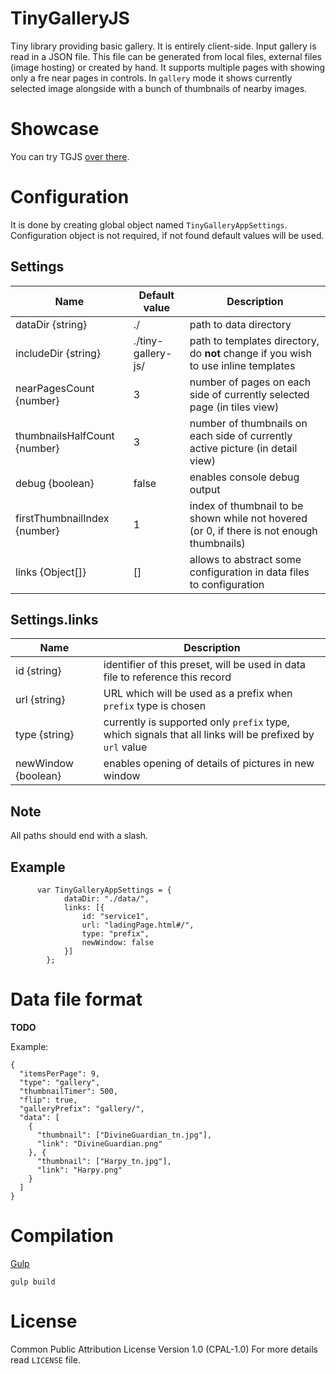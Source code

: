 TinyGalleryJS
=============
Tiny library providing basic gallery.
It is entirely client-side. Input gallery is read in a JSON file. This file can be generated from local files, external files (image hosting) or created by hand.
It supports multiple pages with showing only a fre near pages in controls.
In `gallery` mode it shows currently selected image alongside with a bunch of thumbnails of nearby images.


Showcase
========
You can try TGJS [over there](http://mnn.github.io/tgjs).


Configuration
=============
It is done by creating global object named `TinyGalleryAppSettings`.
Configuration object is not required, if not found default values will be used.

## Settings
| Name                           | Default value          | Description                                                                                |
| ------------------------------ | ---------------------- | ------------------------------------------------------------------------------------------ |
| dataDir {string}               | ./                     | path to data directory                                                                     |
| includeDir {string}            | ./tiny-gallery-js/     | path to templates directory, do **not** change if you wish to use inline templates         |
| nearPagesCount {number}        | 3                      | number of pages on each side of currently selected page (in tiles view)                    |
| thumbnailsHalfCount {number}   | 3                      | number of thumbnails on each side of currently active picture (in detail view)             |
| debug {boolean}                | false                  | enables console debug output                                                               |
| firstThumbnailIndex {number}   | 1                      | index of thumbnail to be shown while not hovered (or 0, if there is not enough thumbnails) |
| links {Object[]}               | []                     | allows to abstract some configuration in data files to configuration                       |

## Settings.links
| Name                           | Description                                                                                              |
| ------------------------------ | -------------------------------------------------------------------------------------------------------- |
| id {string}                    | identifier of this preset, will be used in data file to reference this record                            |
| url {string}                   | URL which will be used as a prefix when `prefix` type is chosen                                          |
| type {string}                  | currently is supported only `prefix` type, which signals that all links will be prefixed by `url` value  |
| newWindow {boolean}            | enables opening of details of pictures in new window                                                     |

## Note
All paths should end with a slash.

## Example
```
      var TinyGalleryAppSettings = {
            dataDir: "./data/",
            links: [{
                id: "service1",
                url: "ladingPage.html#/",
                type: "prefix",
                newWindow: false
            }]
        };
```


Data file format
================
**TODO**


Example:
```
{
  "itemsPerPage": 9,
  "type": "gallery",
  "thumbnailTimer": 500,
  "flip": true,
  "galleryPrefix": "gallery/",
  "data": [
    {
      "thumbnail": ["DivineGuardian_tn.jpg"],
      "link": "DivineGuardian.png"
    }, {
      "thumbnail": ["Harpy_tn.jpg"],
      "link": "Harpy.png"
    }
  ]
}
```


Compilation
===========
[Gulp](http://gulpjs.com/)
```
gulp build
```


License
=======
Common Public Attribution License Version 1.0 (CPAL-1.0)
For more details read `LICENSE` file.
